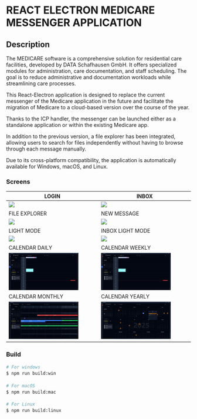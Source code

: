 # REACT ELECTRON MEDICARE MESSENGER APPLICATION

## Description

The MEDICARE software is a comprehensive solution for residential care facilities, developed by DATA Schafhausen GmbH. It offers specialized modules for administration, care documentation, and staff scheduling. The goal is to reduce administrative and documentation workloads while streamlining care processes.

This React-Electron application is designed to replace the current messenger of the Medicare application in the future and facilitate the migration of Medicare to a cloud-based version over the course of the year.

Thanks to the ICP handler, the messenger can be launched either as a standalone application or within the existing Medicare app.

In addition to the previous version, a file explorer has been integrated, allowing users to search for files independently without having to browse through each message manually.

Due to its cross-platform compatibility, the application is automatically available for Windows, macOS, and Linux.

### Screens

| LOGIN                                            | INBOX                                             |
| ------------------------------------------------ | ------------------------------------------------- |
| <img style="width:80%;" src="./src/Screen1.png"> | <img style="width:80%;" src="./src/Screen2.png">  |
| FILE EXPLORER                                    | NEW MESSAGE                                       |
| <img style="width:80%;" src="./src/Screen3.png"> | <img style="width:80%;" src="./src/Screen4.png">  |
| LIGHT MODE                                       | INBOX LIGHT MODE                                  |
| <img style="width:80%;" src="./src/Screen5.png"> | <img style="width:80%;" src="./src/Screen6.png">  |
| CALENDAR DAILY                                   | CALENDAR WEEKLY                                   |
| <img style="width:80%;" src="./src/Screen7.png"> | <img style="width:80%;" src="./src/Screen7.png">  |
| CALENDAR MONTHLY                                 | CALENDAR YEARLY                                   |
| <img style="width:80%;" src="./src/Screen9.png"> | <img style="width:80%;" src="./src/Screen10.png"> |

### Build

```bash
# For windows
$ npm run build:win

# For macOS
$ npm run build:mac

# For Linux
$ npm run build:linux
```
